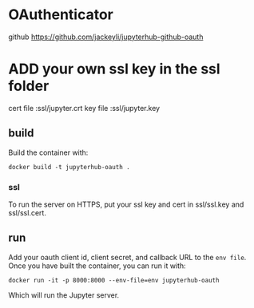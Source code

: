 # OAuthenticator

github https://github.com/jackeyli/jupyterhub-github-oauth

# ADD your own ssl key in the ssl folder
cert file :ssl/jupyter.crt
key file :ssl/jupyter.key

## build

Build the container with:

    docker build -t jupyterhub-oauth .

### ssl

To run the server on HTTPS, put your ssl key and cert in ssl/ssl.key and
ssl/ssl.cert.

## run

Add your oauth client id, client secret, and callback URL to the `env file`.
Once you have built the container, you can run it with:

    docker run -it -p 8000:8000 --env-file=env jupyterhub-oauth

Which will run the Jupyter server.
